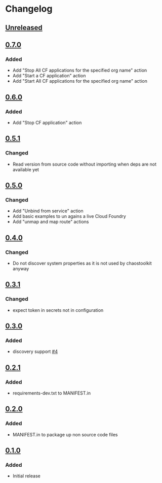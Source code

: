 # Changelog

## [Unreleased][]

[Unreleased]: https://github.com/chaostoolkit/chaostoolkit-cloud-foundry/compare/0.7.0...HEAD

## [0.7.0][]

[0.7.0]: https://github.com/chaostoolkit/chaostoolkit-cloud-foundry/compare/0.6.0...0.7.0

### Added

 -   Add "Stop All CF applications for the specified org name" action
 -   Add "Start a CF application" action
 -   Add "Start All CF applications for the specified org name" action

## [0.6.0][]

[0.6.0]: https://github.com/chaostoolkit/chaostoolkit-cloud-foundry/compare/0.5.1...0.6.0

### Added

-   Add "Stop CF application" action

## [0.5.1][]

[0.5.1]: https://github.com/chaostoolkit/chaostoolkit-cloud-foundry/compare/0.5.0...0.5.1

### Changed

-   Read version from source code without importing when deps are not available yet

## [0.5.0][]

[0.5.0]: https://github.com/chaostoolkit/chaostoolkit-cloud-foundry/compare/0.4.0...0.5.0

### Changed

-   Add "Unbind from service" action
-   Add basic examples to un agains a live Cloud Foundry
-   Add "unmap and map route" actions

## [0.4.0][]

[0.4.0]: https://github.com/chaostoolkit/chaostoolkit-cloud-foundry/compare/0.3.1...0.4.0

### Changed

-   Do not discover system properties as it is not used by chaostoolkit anyway

## [0.3.1][]

[0.3.1]: https://github.com/chaostoolkit/chaostoolkit-cloud-foundry/compare/0.3.0...0.3.1

### Changed

-   expect token in secrets not in configuration

## [0.3.0][]

[0.3.0]: https://github.com/chaostoolkit/chaostoolkit-cloud-foundry/compare/0.2.1...0.3.0

### Added

-   discovery support [#4][4]

[4]: https://github.com/chaostoolkit-incubator/chaostoolkit-cloud-foundry/issues/4

## [0.2.1][]

[0.2.1]: https://github.com/chaostoolkit/chaostoolkit-cloud-foundry/compare/0.2.0...0.2.1

### Added

-   requirements-dev.txt to MANIFEST.in

## [0.2.0][]

[0.2.0]: https://github.com/chaostoolkit/chaostoolkit-cloud-foundry/compare/0.1.0...0.2.0

### Added

-   MANIFEST.in to package up non source code files

## [0.1.0][]

[0.1.0]: https://github.com/chaostoolkit/chaostoolkit-cloud-foundry/tree/0.1.0

### Added

-   Initial release